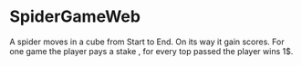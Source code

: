 # SpiderGameWeb
A spider moves in a cube from Start to End. On its way it gain scores. For one game the player pays a stake , for every top passed the player wins 1$.
